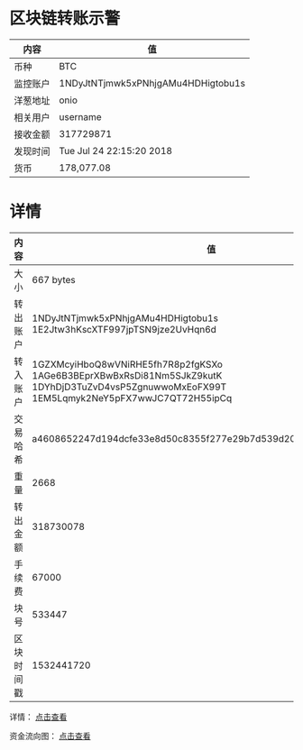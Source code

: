 ﻿# 区块链转账示警
|内容|值|
| ----- | ---- |
| 币种 | BTC |
|监控账户 | 1NDyJtNTjmwk5xPNhjgAMu4HDHigtobu1s |
 |洋葱地址 | onio | 
 |相关用户 | username | 
|接收金额 | 317729871 |
|发现时间 |Tue Jul 24 22:15:20 2018|
|货币 |178,077.08 |


# 详情
|内容|值|
| ---  |  ----- |
|大小   | 667 bytes |
|转出账户 |  1NDyJtNTjmwk5xPNhjgAMu4HDHigtobu1s<br/>  1E2Jtw3hKscXTF997jpTSN9jze2UvHqn6d<br/>  |
|转入账户 |  1GZXMcyiHboQ8wVNiRHE5fh7R8p2fgKSXo<br/>  1AGe6B3BEprXBwBxRsDi81Nm5SJkZ9kutK<br/>  1DYhDjD3TuZvD4vsP5ZgnuwwoMxEoFX99T<br/>  1EM5Lqmyk2NeY5pFX7wwJC7QT72H55ipCq<br/>  |
|交易哈希 | a4608652247d194dcfe33e8d50c8355f277e29b7d539d20371902a56b5c4f00b |
|重量 | 2668 |
|转出金额 | 318730078 |
|手续费 | 67000 |
|块号 |533447|
|区块时间戳 | 1532441720 |


详情： [点击查看]( https://blockchain.info/tx/a4608652247d194dcfe33e8d50c8355f277e29b7d539d20371902a56b5c4f00b)

资金流向图： [点击查看](https://blockchain.info/tree/362374859)
